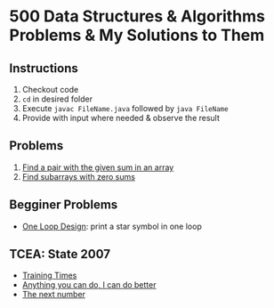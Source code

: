 # 500 Data Structures & Algorithms Problems & My Solutions to Them

## Instructions

1. Checkout code
2. `cd` in desired folder
3. Execute `javac FileName.java` followed by `java FileName`
4. Provide with input where needed & observe the result

## Problems
001. [Find a pair with the given sum in an array](https://www.techiedelight.com/find-pair-with-given-sum-array/)
002. [Find subarrays with zero sums](http://www.techiedelight.com/find-sub-array-with-0-sum/)

## Begginer Problems
- [One Loop Design](https://tausiq.wordpress.com/2009/08/21/one-loop-design/): print a star symbol in one loop

## TCEA: State 2007
- [Training Times](https://tausiq.wordpress.com/2009/11/03/training-times/)
- [Anything you can do, I can do better](https://tausiq.wordpress.com/2009/11/03/anything-you-can-do-i-can-do-better/)
- [The next number](https://tausiq.wordpress.com/2009/11/10/the-next-number/)
